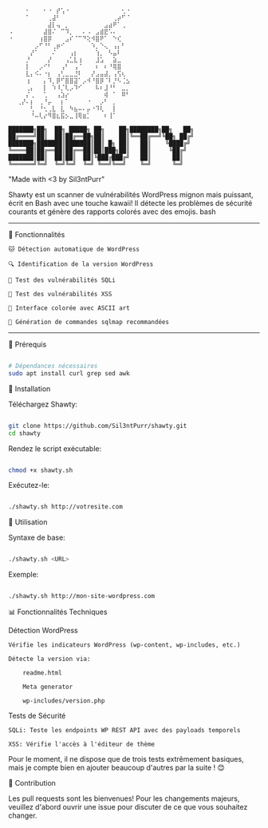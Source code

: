 ```
⠀⠀⠀⠀⠂⠀⠀⠀⠂⠐⠀⡞⢡⠐⠀⠀⠀⠀⠀⠀⠀⠀⠀⠀⠀⠀⢂⠐
⠀⠀⠀⠀⠁⠀⠀⠀⠀⢀⣼⠃⠀⠀⠀⠀⠀⠀⠀⠀⠀⠀⠀⠀⢀⡴⠋⠈
⠀⠀⠀⠀⠀⠀⠀⠀⠀⣼⡇⢤⠀⡀⠀⠀⠀⠀⠀⠀⠀⠀⣠⣴⠟⠁⢀⠀
⠠⠀⠀⠀⠀⠀⠀⠀⣼⣿⠌⠀⠉⠹⡀⠀⠀⠄⠠⠀⣠⣾⣟⠡⠄⠀⠀⠀
⠐⠀⠀⠀⠀⠀⠀⢰⣿⡿⠀⠀⠀⣠⠎⠈⠉⠙⢕⠺⣿⠟⠁⠀⠑⢎⠀⠀
⠀⠀⠀⠀⠀⠀⡠⠋⠘⠃⢀⡶⠊⠀⠀⠀⠀⠀⠀⠱⡀⠑⢄⠀⢠⡄⠃⠀
⠀⠀⠀⠀⠀⡜⠁⠀⠀⠀⠌⠀⠀⠀⢠⡆⠀⠀⠀⠀⢱⡀⠀⠣⣤⠇⠀⠀
⠀⠀⠀⠀⡘⠀⠀⠀⠀⡜⠀⠀⠀⢠⣁⣇⢰⠀⠀⠀⣸⣡⠀⠀⣵⣀⠀⠀
⠀⠀⠀⠀⡇⠀⠀⡠⠊⠃⠀⠀⢠⠃⠀⢠⠈⠀⠀⠀⠆⠀⠆⠘⢿⣿⠀⠀
⠀⠀⠀⠀⣇⡄⠪⠄⠐⡆⠀⢠⢃⣀⣀⣘⠇⠀⠀⡜⣠⣤⣼⡀⢠⢫⢆⠀
⠀⠀⠀⠀⢰⠀⠀⠀⡄⠹⡀⡿⠋⣿⣿⣽⠁⡠⠺⠘⣿⡿⠈⠇⡘⠣⢈⣢
⠀⠀⠀⠀⢀⡄⠀⠀⡇⠀⠱⠸⡈⢇⡠⠹⠊⠀⠀⠀⠧⠆⣸⠘⠃⠀⣀⡀
⠀⠀⠀⠀⡌⢀⠀⠀⢁⠀⠀⢠⣱⡔⠀⠀⠀⠀⠀⠀⠀⠀⢾⠀⠁⠀⠿⠃
⠀⠀⢀⡜⠄⡆⠀⢀⠘⡤⠀⠀⡆⠁⠀⠀⠀⠀⠐⠀⠀⡠⠃⠀⡀⠀⠀⠀
⠀⠀⠀⠀⠀⢃⠀⠘⢂⢀⣇⠀⣇⠀⠳⣦⠤⠄⡤⠐⠹⢇⠀⠀⡇⠀⠀⠀
⠀⠀⠀⠀⠀⠘⠤⢇⡔⠻⣿⣆⣯⡢⣀⢸⢿⣶⡁⠀⠀⠀⠆⢸⠁⠀⠀⠀

███████╗██╗  ██╗ █████╗ ██╗    ██╗████████╗██╗   ██╗
██╔════╝██║  ██║██╔══██╗██║    ██║╚══██╔══╝╚██╗ ██╔╝
███████╗███████║███████║██║ █╗ ██║   ██║    ╚████╔╝
╚════██║██╔══██║██╔══██║██║███╗██║   ██║     ╚██╔╝
███████║██║  ██║██║  ██║╚███╔███╔╝   ██║      ██║
╚══════╝╚═╝  ╚═╝╚═╝  ╚═╝ ╚══╝╚══╝    ╚═╝      ╚═╝
```
"Made with <3 by Sil3ntPurr"

Shawty est un scanner de vulnérabilités WordPress mignon mais puissant, écrit en Bash avec une touche kawaii! Il détecte les problèmes de sécurité courants et génère des rapports colorés avec des emojis.
bash
___

🌸 Fonctionnalités

    🐱 Détection automatique de WordPress

    🔍 Identification de la version WordPress

    💉 Test des vulnérabilités SQLi

    🎯 Test des vulnérabilités XSS

    🎨 Interface colorée avec ASCII art

    📝 Génération de commandes sqlmap recommandées

___

🍡 Prérequis
```bash

# Dépendances nécessaires
sudo apt install curl grep sed awk
```

🍬 Installation

Téléchargez Shawty:

```bash

git clone https://github.com/Sil3ntPurr/shawty.git
cd shawty
```

Rendez le script exécutable:

```bash

chmod +x shawty.sh
```

Exécutez-le:

```bash

./shawty.sh http://votresite.com
```

🍥 Utilisation

Syntaxe de base:

```bash

./shawty.sh <URL>
```

Exemple:

```bash

./shawty.sh http://mon-site-wordpress.com
```

📊 Fonctionnalités Techniques

Détection WordPress

    Vérifie les indicateurs WordPress (wp-content, wp-includes, etc.)

    Détecte la version via:

        readme.html

        Meta generator

        wp-includes/version.php

Tests de Sécurité

    SQLi: Teste les endpoints WP REST API avec des payloads temporels

    XSS: Vérifie l'accès à l'éditeur de thème

Pour le moment, il ne dispose que de trois tests extrêmement basiques, mais je compte bien en ajouter beaucoup d'autres par la suite ! 😊

💖 Contribution

Les pull requests sont les bienvenues! Pour les changements majeurs, veuillez d'abord ouvrir une issue pour discuter de ce que vous souhaitez changer.
